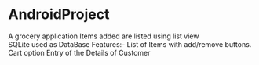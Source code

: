 # AndroidProject
A grocery application 
Items added are listed using list view  
SQLite used as DataBase 
Features:- List of Items with add/remove buttons.
           Cart option
           Entry of the Details of Customer
           
